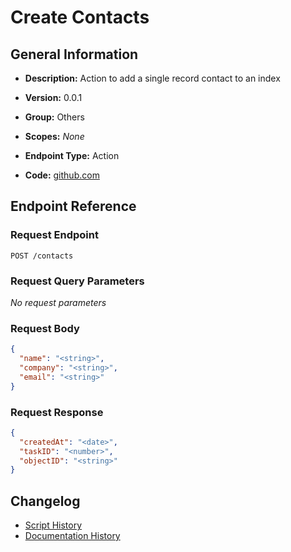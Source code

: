 <!-- BEGIN GENERATED CONTENT -->
# Create Contacts

## General Information

- **Description:** Action to add a single record contact to an index

- **Version:** 0.0.1
- **Group:** Others
- **Scopes:** _None_
- **Endpoint Type:** Action
- **Code:** [github.com](https://github.com/NangoHQ/integration-templates/tree/main/integrations/algolia/actions/create-contacts.ts)


## Endpoint Reference

### Request Endpoint

`POST /contacts`

### Request Query Parameters

_No request parameters_

### Request Body

```json
{
  "name": "<string>",
  "company": "<string>",
  "email": "<string>"
}
```

### Request Response

```json
{
  "createdAt": "<date>",
  "taskID": "<number>",
  "objectID": "<string>"
}
```

## Changelog

- [Script History](https://github.com/NangoHQ/integration-templates/commits/main/integrations/algolia/actions/create-contacts.ts)
- [Documentation History](https://github.com/NangoHQ/integration-templates/commits/main/integrations/algolia/actions/create-contacts.md)

<!-- END  GENERATED CONTENT -->

